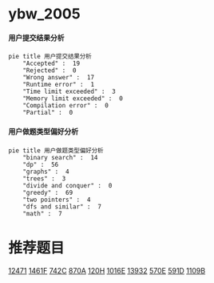 # ybw_2005

<!-- tabs:start -->



#### **用户提交结果分析**

```mermaid
pie title 用户提交结果分析
    "Accepted" :  19
    "Rejected" :  0
    "Wrong answer" :  17
    "Runtime error" :  1
    "Time limit exceeded" :  3
    "Memory limit exceeded" :  0
    "Compilation error" :  0
    "Partial" :  0
```

#### **用户做题类型偏好分析**

```mermaid
pie title 用户做题类型偏好分析
    "binary search" :  14
    "dp" :  56
    "graphs" :  4
    "trees" :  3
    "divide and conquer" :  0
    "greedy" :  69
    "two pointers" :  4
    "dfs and similar" :  7
    "math" :  7
```



<!-- tabs:end -->
# 推荐题目
[12471](https://codeforces.com/contest/1247/problem/1)
[1461F](https://codeforces.com/contest/1461/problem/F)
[742C](https://codeforces.com/contest/742/problem/C)
[870A](https://codeforces.com/contest/870/problem/A)
[120H](https://codeforces.com/contest/120/problem/H)
[1016E](https://codeforces.com/contest/1016/problem/E)
[13932](https://codeforces.com/contest/1393/problem/2)
[570E](https://codeforces.com/contest/570/problem/E)
[591D](https://codeforces.com/contest/591/problem/D)
[1109B](https://codeforces.com/contest/1109/problem/B)
